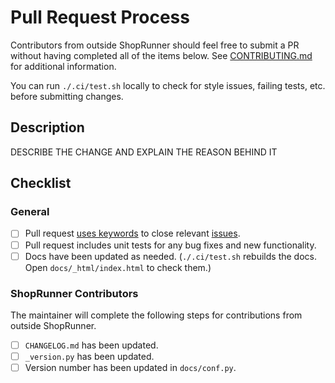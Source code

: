 # Pull Request Process

Contributors from outside ShopRunner should feel free to submit a PR without having completed all of the items below. See [CONTRIBUTING.md](https://github.com/ShopRunner/wildebeest/blob/master/CONTRIBUTING.md) for additional information.

You can run `./.ci/test.sh` locally to check for style issues, failing tests, etc. before submitting changes.

## Description

DESCRIBE THE CHANGE AND EXPLAIN THE REASON BEHIND IT

## Checklist

### General

- [ ] Pull request [uses keywords](https://help.github.com/en/articles/closing-issues-using-keywords) to close relevant [issues](https://github.com/ShopRunner/wildebeest/issues).
- [ ] Pull request includes unit tests for any bug fixes and new functionality.
- [ ] Docs have been updated as needed. (`./.ci/test.sh` rebuilds the docs. Open `docs/_html/index.html` to check them.)

### ShopRunner Contributors

The maintainer will complete the following steps for contributions from outside ShopRunner.

- [ ] `CHANGELOG.md` has been updated.
- [ ] `_version.py` has been updated.
- [ ] Version number has been updated in `docs/conf.py`.
